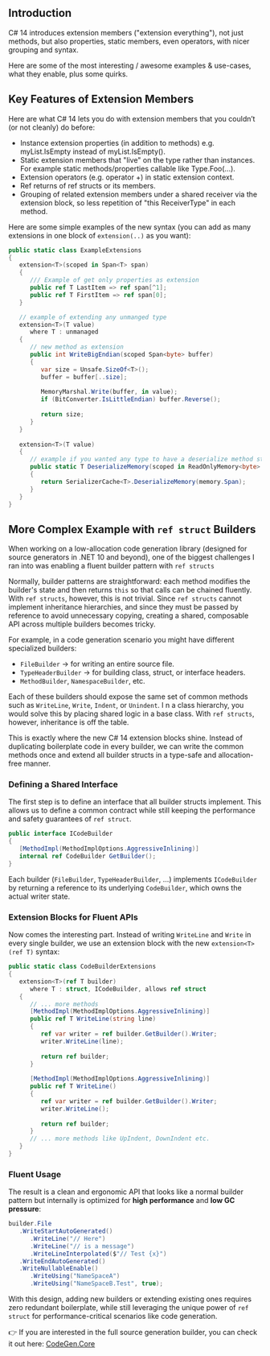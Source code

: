 ﻿
## Introduction

C# 14 introduces extension members ("extension everything"),
not just methods, but also properties, static members, even operators, with nicer grouping and syntax.

Here are some of the most interesting / awesome examples & use-cases, what they enable, plus some quirks. 

## Key Features of Extension Members

Here are what C# 14 lets you do with extension members that you couldn’t (or not cleanly) do before:

- Instance extension properties (in addition to methods) e.g. myList.IsEmpty instead of myList.IsEmpty().
- Static extension members that "live" on the type rather than instances. For example static methods/properties callable like Type.Foo(...).
- Extension operators (e.g. operator +) in static extension context.
- Ref returns of ref structs or its members.
- Grouping of related extension members under a shared receiver via the extension block, 
so less repetition of "this ReceiverType" in each method.

Here are some simple examples of the new syntax (you can add as many extensions in one block of `extension(..)` as you want):

```csharp
public static class ExampleExtensions
{
   extension<T>(scoped in Span<T> span)
   {
      /// Example of get only properties as extension
      public ref T LastItem => ref span[^1];
      public ref T FirstItem => ref span[0];
   }

   // example of extending any unmanged type
   extension<T>(T value)
      where T : unmanaged
   {
      // new method as extension
      public int WriteBigEndian(scoped Span<byte> buffer)
      {
         var size = Unsafe.SizeOf<T>();
         buffer = buffer[..size];
         
         MemoryMarshal.Write(buffer, in value);
         if (BitConverter.IsLittleEndian) buffer.Reverse();
         
         return size;
      }
   }
   
   extension<T>(T value)
   {
      // example if you wanted any type to have a deserialize method staticly
      public static T DeserializeMemory(scoped in ReadOnlyMemory<byte> memory)
      {
         return SerializerCache<T>.DeserializeMemory(memory.Span);       
      }
   }
}
```

## More Complex Example with ``ref struct`` Builders

When working on a low-allocation code generation library (designed for source generators in .NET 10 and beyond), 
one of the biggest challenges I ran into was enabling a fluent builder pattern with ``ref structs``

Normally, builder patterns are straightforward: each method modifies the builder's state and 
then returns ``this`` so that calls can be chained fluently. With ``ref structs``, however, this is not trivial. 
Since ``ref structs`` cannot implement inheritance hierarchies, and since they must be passed by reference 
to avoid unnecessary copying, creating a shared, composable API across multiple builders becomes tricky.

For example, in a code generation scenario you might have different specialized builders:
- ``FileBuilder`` → for writing an entire source file.
- ``TypeHeaderBuilder`` → for building class, struct, or interface headers.
- ``MethodBuilder``, ``NamespaceBuilder``, etc.

Each of these builders should expose the same set of common methods such as ``WriteLine``, ``Write``, ``Indent``, or ``Unindent``. I
n a class hierarchy, you would solve this by placing shared logic in a base class. With ``ref structs``, however, 
inheritance is off the table.

This is exactly where the new C# 14 extension blocks shine. Instead of duplicating boilerplate code in every builder,
we can write the common methods once and extend all builder structs in a type-safe and allocation-free manner.

### Defining a Shared Interface

The first step is to define an interface that all builder structs implement. 
This allows us to define a common contract while still keeping the performance and safety guarantees of ``ref struct``.

```csharp
public interface ICodeBuilder
{
   [MethodImpl(MethodImplOptions.AggressiveInlining)]
   internal ref CodeBuilder GetBuilder();
}
```

Each builder (``FileBuilder``, ``TypeHeaderBuilder``, …) implements ``ICodeBuilder`` 
by returning a reference to its underlying ``CodeBuilder``, which owns the actual writer state.

### Extension Blocks for Fluent APIs

Now comes the interesting part. Instead of writing ``WriteLine`` and ``Write`` in every single builder, 
we use an extension block with the new ``extension<T>(ref T)`` syntax:

```csharp
public static class CodeBuilderExtensions
{
   extension<T>(ref T builder)
      where T : struct, ICodeBuilder, allows ref struct
   {
      // ... more methods 
      [MethodImpl(MethodImplOptions.AggressiveInlining)]
      public ref T WriteLine(string line)
      {
         ref var writer = ref builder.GetBuilder().Writer;
         writer.WriteLine(line);
         
         return ref builder;
      }
      
      [MethodImpl(MethodImplOptions.AggressiveInlining)]
      public ref T WriteLine()
      {
         ref var writer = ref builder.GetBuilder().Writer;
         writer.WriteLine();
         
         return ref builder;
      }
      // ... more methods like UpIndent, DownIndent etc.
   }
}
```

### Fluent Usage

The result is a clean and ergonomic API that looks like a normal 
builder pattern but internally is optimized for **high performance** and **low GC pressure**:

```csharp
builder.File
   .WriteStartAutoGenerated()
      .WriteLine("// Here")
      .WriteLine("// is a message")
      .WriteLineInterpolated($"// Test {x}")
   .WriteEndAutoGenerated()
   .WriteNullableEnable()
      .WriteUsing("NameSpaceA")
      .WriteUsing("NameSpaceB.Test", true);
```

With this design, adding new builders or extending existing ones requires zero redundant boilerplate, 
while still leveraging the unique power of ``ref struct`` for performance-critical scenarios like code generation.

👉 If you are interested in the full source generation builder, you can check it out here:
[CodeGen.Core](https://github.com/MarvinDrude/CodeGen.Core)